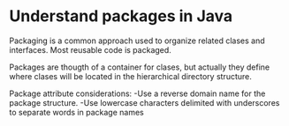 # Understand packages in Java
 Packaging is a common approach used to organize related clases and interfaces. Most reusable code is packaged.
 
 Packages are thougth of a container for clases, but actually they define where clases will be located in the hierarchical directory structure.


Package attribute considerations:
 -Use a reverse domain name for the package structure.
 -Use lowercase  characters delimited with underscores to separate words in package names
